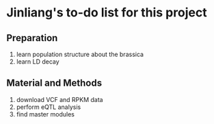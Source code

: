 # Jinliang's to-do list for this project

## Preparation
1. learn population structure about the brassica
2. learn LD decay

## Material and Methods
1. download VCF and RPKM data
2. perform eQTL analysis
3. find master modules





